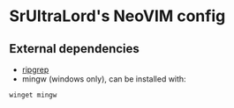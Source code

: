 # SrUltraLord's NeoVIM config

## External dependencies
- [ripgrep](https://github.com/BurntSushi/ripgrep) 
- mingw (windows only), can be installed with: 

```
winget mingw
```
